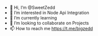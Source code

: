 - 👋 Hi, I’m @SweetZedd
- 👀 I’m interested in Node Api Integration
- 🌱 I’m currently learning 
- 💞️ I’m looking to collaborate on Projects
- 📫 How to reach me https://t.me/bigzedd

<!---
SweetZedd/SweetZedd is a ✨ special ✨ repository because its `README.md` (this file) appears on your GitHub profile.
You can click the Preview link to take a look at your changes.
--->
